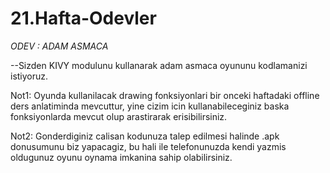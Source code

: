 # 21.Hafta-Odevler

*ODEV : ADAM ASMACA*

--Sizden KIVY modulunu kullanarak adam asmaca oyununu kodlamanizi istiyoruz.

Not1: Oyunda kullanilacak drawing fonksiyonlari bir onceki haftadaki offline ders anlatiminda mevcuttur, yine cizim icin kullanabileceginiz baska fonksiyonlarda mevcut olup arastirarak erisibilirsiniz.

Not2: Gonderdiginiz calisan kodunuza talep edilmesi halinde .apk donusumunu biz yapacagiz, bu hali ile telefonunuzda kendi yazmis oldugunuz oyunu oynama imkanina sahip olabilirsiniz.
